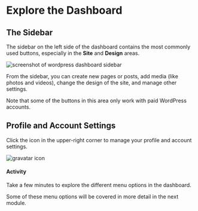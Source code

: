 # Explore the Dashboard

## The Sidebar

The sidebar on the left side of the dashboard contains the most commonly used buttons, especially in the **Site** and **Design** areas.

<img src="{{site.baseurl}}/img/wordpress/dasboard expanded.png" alt="screenshot of wordpress dashboard sidebar">

From the sidebar, you can create new pages or posts, add media (like photos and videos), change the design of the site, and manage other settings.

Note that some of the buttons in this area only work with paid WordPress accounts.

## Profile and Account Settings

Click the icon in the upper-right corner to manage your profile and account settings.

<img src="{{site.baseurl}}/img/wordpress/gravatar.png" alt="gravatar icon">

#### Activity

Take a few minutes to explore the different menu options in the dashboard.

Some of these menu options will be covered in more detail in the next module.
